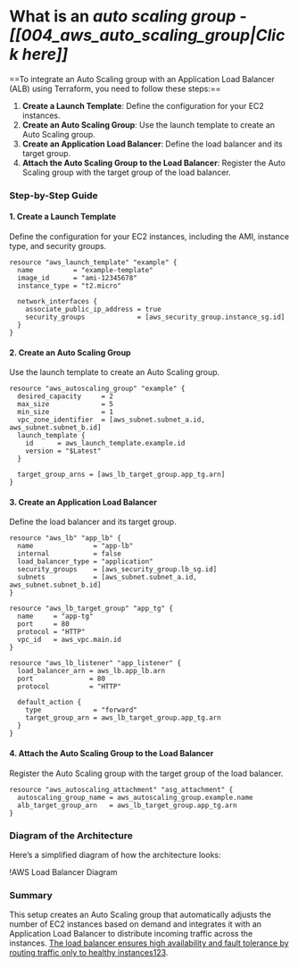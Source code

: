 # What is an *auto scaling group* - *[[004_aws_auto_scaling_group|Click here]]*

==To integrate an Auto Scaling group with an Application Load Balancer (ALB) using Terraform, you need to follow these steps:==

1. **Create a Launch Template**: Define the configuration for your EC2 instances.
2. **Create an Auto Scaling Group**: Use the launch template to create an Auto Scaling group.
3. **Create an Application Load Balancer**: Define the load balancer and its target group.
4. **Attach the Auto Scaling Group to the Load Balancer**: Register the Auto Scaling group with the target group of the load balancer.

### Step-by-Step Guide

#### 1. Create a Launch Template

Define the configuration for your EC2 instances, including the AMI, instance type, and security groups.

```hcl
resource "aws_launch_template" "example" {
  name          = "example-template"
  image_id      = "ami-12345678"
  instance_type = "t2.micro"

  network_interfaces {
    associate_public_ip_address = true
    security_groups             = [aws_security_group.instance_sg.id]
  }
}
```

#### 2. Create an Auto Scaling Group

Use the launch template to create an Auto Scaling group.

```hcl
resource "aws_autoscaling_group" "example" {
  desired_capacity     = 2
  max_size             = 5
  min_size             = 1
  vpc_zone_identifier  = [aws_subnet.subnet_a.id, aws_subnet.subnet_b.id]
  launch_template {
    id      = aws_launch_template.example.id
    version = "$Latest"
  }

  target_group_arns = [aws_lb_target_group.app_tg.arn]
}
```

#### 3. Create an Application Load Balancer

Define the load balancer and its target group.

```hcl
resource "aws_lb" "app_lb" {
  name               = "app-lb"
  internal           = false
  load_balancer_type = "application"
  security_groups    = [aws_security_group.lb_sg.id]
  subnets            = [aws_subnet.subnet_a.id, aws_subnet.subnet_b.id]
}

resource "aws_lb_target_group" "app_tg" {
  name     = "app-tg"
  port     = 80
  protocol = "HTTP"
  vpc_id   = aws_vpc.main.id
}

resource "aws_lb_listener" "app_listener" {
  load_balancer_arn = aws_lb.app_lb.arn
  port              = 80
  protocol          = "HTTP"

  default_action {
    type             = "forward"
    target_group_arn = aws_lb_target_group.app_tg.arn
  }
}
```

#### 4. Attach the Auto Scaling Group to the Load Balancer

Register the Auto Scaling group with the target group of the load balancer.

```hcl
resource "aws_autoscaling_attachment" "asg_attachment" {
  autoscaling_group_name = aws_autoscaling_group.example.name
  alb_target_group_arn   = aws_lb_target_group.app_tg.arn
}
```

### Diagram of the Architecture

Here’s a simplified diagram of how the architecture looks:

!AWS Load Balancer Diagram

### Summary

This setup creates an Auto Scaling group that automatically adjusts the number of EC2 instances based on demand and integrates it with an Application Load Balancer to distribute incoming traffic across the instances. [The load balancer ensures high availability and fault tolerance by routing traffic only to healthy instances](https://developer.hashicorp.com/terraform/tutorials/aws/aws-asg)[1](https://developer.hashicorp.com/terraform/tutorials/aws/aws-asg)[2](https://devopscube.com/terraform-autoscaling-group/)[3](https://spacelift.io/blog/terraform-alb).